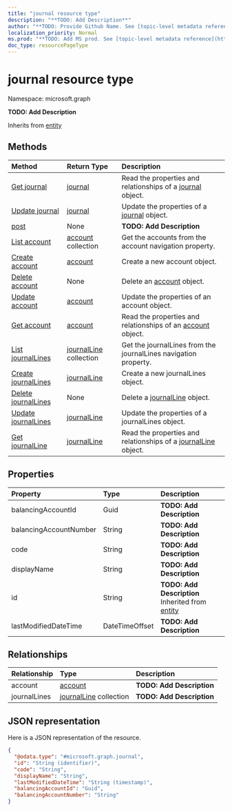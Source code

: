 ```yaml
---
title: "journal resource type"
description: "**TODO: Add Description**"
author: "**TODO: Provide Github Name. See [topic-level metadata reference](https://msgo.azurewebsites.net/add/document/guidelines/metadata.html#topic-level-metadata)**"
localization_priority: Normal
ms.prod: "**TODO: Add MS prod. See [topic-level metadata reference](https://msgo.azurewebsites.net/add/document/guidelines/metadata.html#topic-level-metadata)**"
doc_type: resourcePageType
---
```


# journal resource type


Namespace: microsoft.graph

**TODO: Add Description**


Inherits from [entity](../resources/entity.md)

## Methods
|Method|Return Type|Description|
|:---|:---|:---|
|[Get journal](../api/journal-get.md)|[journal](../resources/journal.md)|Read the properties and relationships of a [journal](../resources/journal.md) object.|
|[Update journal](../api/journal-update.md)|[journal](../resources/journal.md)|Update the properties of a [journal](../resources/journal.md) object.|
|[post](../api/journal-post.md)|None|**TODO: Add Description**|
|[List account](../api/journal-list-account.md)|[account](../resources/account.md) collection|Get the accounts from the account navigation property.|
|[Create account](../api/journal-post-account.md)|[account](../resources/account.md)|Create a new account object.|
|[Delete account](../api/journal-delete-account.md)|None|Delete an [account](../resources/account.md) object.|
|[Update account](../api/journal-update-account.md)|[account](../resources/account.md)|Update the properties of an account object.|
|[Get account](../api/account-get.md)|[account](../resources/account.md)|Read the properties and relationships of an [account](../resources/account.md) object.|
|[List journalLines](../api/journal-list-journallines.md)|[journalLine](../resources/journalline.md) collection|Get the journalLines from the journalLines navigation property.|
|[Create journalLines](../api/journal-post-journallines.md)|[journalLine](../resources/journalline.md)|Create a new journalLines object.|
|[Delete journalLines](../api/journal-delete-journallines.md)|None|Delete a [journalLine](../resources/journalline.md) object.|
|[Update journalLines](../api/journal-update-journallines.md)|[journalLine](../resources/journalline.md)|Update the properties of a journalLines object.|
|[Get journalLine](../api/journalline-get.md)|[journalLine](../resources/journalline.md)|Read the properties and relationships of a [journalLine](../resources/journalline.md) object.|

## Properties
|Property|Type|Description|
|:---|:---|:---|
|balancingAccountId|Guid|**TODO: Add Description**|
|balancingAccountNumber|String|**TODO: Add Description**|
|code|String|**TODO: Add Description**|
|displayName|String|**TODO: Add Description**|
|id|String|**TODO: Add Description** Inherited from [entity](../resources/entity.md)|
|lastModifiedDateTime|DateTimeOffset|**TODO: Add Description**|

## Relationships
|Relationship|Type|Description|
|:---|:---|:---|
|account|[account](../resources/account.md)|**TODO: Add Description**|
|journalLines|[journalLine](../resources/journalline.md) collection|**TODO: Add Description**|

## JSON representation
Here is a JSON representation of the resource.
<!-- {
  "blockType": "resource",
  "keyProperty": "id",
  "@odata.type": "microsoft.graph.journal",
  "baseType": "microsoft.graph.entity",
  "openType": false
}
-->
``` json
{
  "@odata.type": "#microsoft.graph.journal",
  "id": "String (identifier)",
  "code": "String",
  "displayName": "String",
  "lastModifiedDateTime": "String (timestamp)",
  "balancingAccountId": "Guid",
  "balancingAccountNumber": "String"
}
```

